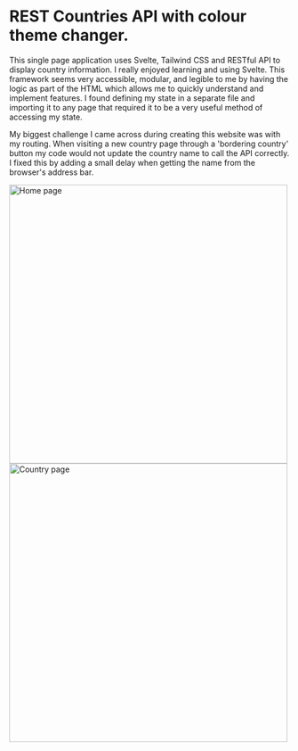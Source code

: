 # REST Countries API with colour theme changer.

This single page application uses Svelte, Tailwind CSS and RESTful API to display country information. I really enjoyed learning and using Svelte. This framework seems very accessible, modular, and legible to me by having the logic as part of the HTML which allows me to quickly understand and implement features. I found defining my state in a separate file and importing it to any page that required it to be a very useful method of accessing my state.

My biggest challenge I came across during creating this website was with my routing. When visiting a new country page through a 'bordering country' button my code would not update the country name to call the API correctly. I fixed this by adding a small delay when getting the name from the browser's address bar.

<img width="500" alt="Home page" src="https://user-images.githubusercontent.com/10031199/187712812-95b41a89-c351-4ccd-9f92-c09c9c0dafde.png">
<img width="500" alt="Country page" src="https://user-images.githubusercontent.com/10031199/187712912-5dbf0231-0de5-4b11-b60e-229484e812b0.png">
